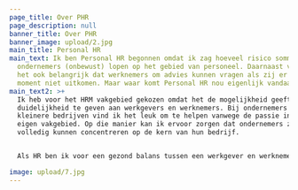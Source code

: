 ```yaml
---
page_title: Over PHR
page_description: null
banner_title: Over PHR
banner_image: upload/2.jpg
main_title: Personal HR
main_text: Ik ben Personal HR begonnen omdat ik zag hoeveel risico sommige
  ondernemers (onbewust) lopen op het gebied van personeel. Daarnaast vond ik
  het ook belangrijk dat werknemers om advies kunnen vragen als zij er op dat
  moment niet uitkomen. Maar waar komt Personal HR nou eigenlijk vandaan?
main_text2: >+
  Ik heb voor het HRM vakgebied gekozen omdat het de mogelijkheid geeft om
  duidelijkheid te geven aan werkgevers en werknemers. Bij ondernemers van
  kleinere bedrijven vind ik het leuk om te helpen vanwege de passie in hun
  eigen vakgebied. Op die manier kan ik ervoor zorgen dat ondernemers zich
  volledig kunnen concentreren op de kern van hun bedrijf.


  Als HR ben ik voor een gezond balans tussen een werkgever en werknemer. Om die reden wil ik er ook zijn voor de werknemer die vragen heeft over zijn werk, salaris, verzuim of loopbaan.

image: upload/7.jpg
---
```

